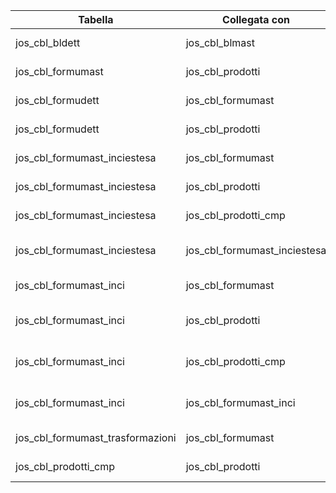 
| Tabella                          | Collegata con                | Join                | Collegamento                                                                |
| -------------------------------- | ---------------------------- | ------------------- | --------------------------------------------------------------------------- |
| jos_cbl_bldett                   | jos_cbl_blmast               | INNER JOIN          | jos_cbl_bldett.id_master=jos_cbl_blmast.id                                  |
| jos_cbl_formumast                | jos_cbl_prodotti             | ==INNER JOIN==      | jos_cbl_formumast.id_prodotto=jos_cbl_prodotti.id                           |
| jos_cbl_formudett                | jos_cbl_formumast            | ==INNER JOIN==      | jos_cbl_formudett.id_master=jos_cbl_formumast.id                            |
| jos_cbl_formudett                | jos_cbl_prodotti             | ==INNER JOIN==      | jos_cbl_formudett.id_componente=jos_cbl_prodotti.id                         |
| jos_cbl_formumast_inciestesa     | jos_cbl_formumast            | ==INNER JOIN==      | jos_cbl_formumast_inciestesa.id_master=jos_cbl_formumast.id                 |
| jos_cbl_formumast_inciestesa     | jos_cbl_prodotti             | ==INNER JOIN==      | jos_cbl_formumast_inciestesa.id_prodotto=jos_cbl_prodotti.id                |
| jos_cbl_formumast_inciestesa     | jos_cbl_prodotti_cmp         | ==INNER JOIN==      | jos_cbl_formumast_inciestesa.id_prodotto_cmp=jos_cbl_prodotti_cmp.id        |
| jos_cbl_formumast_inciestesa     | jos_cbl_formumast_inciestesa | ==LEFT OUTER JOIN== | jos_cbl_formumast_inciestesa.id=jos_cbl_formumast_inciestesa.id_inci_master |
| jos_cbl_formumast_inci           | jos_cbl_formumast            | ==INNER JOIN==      | jos_cbl_formumast_inci.id_master=jos_cbl_formumast.id                       |
| jos_cbl_formumast_inci           | jos_cbl_prodotti             | ==LEFT OUTER JOIN== | jos_cbl_formumast_inci.id_prodotto=jos_cbl_prodotti.id                      |
| jos_cbl_formumast_inci           | jos_cbl_prodotti_cmp         | ==LEFT OUTER JOIN== | jos_cbl_formumast_inci.id_prodotto_cmp=jos_cbl_prodotti_cmp.id              |
| jos_cbl_formumast_inci           | jos_cbl_formumast_inci       | ==LEFT OUTER JOIN== | jos_cbl_formumast_inci.id_inci_master=jos_cbl_formumast_inci.id             |
| jos_cbl_formumast_trasformazioni | jos_cbl_formumast            | INNER JOIN          | jos_cbl_formumast_trasformazioni.id_master=jos_cbl_formumast.id             |
| jos_cbl_prodotti_cmp             | jos_cbl_prodotti             | ==INNER JOIN==      | jos_cbl_prodotti_cmp.id_master=jos_cbl_prodotti.id                          |
